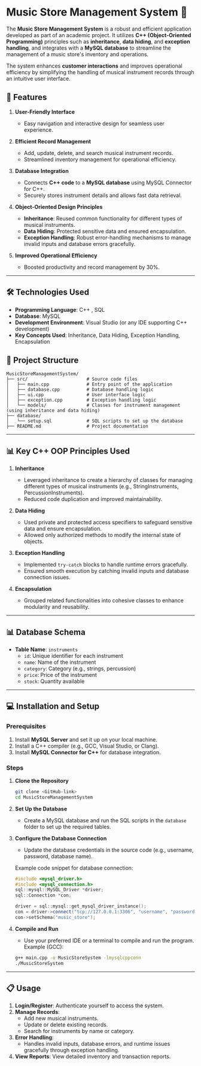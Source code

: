 

# Music Store Management System 🎵

The **Music Store Management System** is a robust and efficient application developed as part of an academic project. It utilizes **C++ (Object-Oriented Programming)** principles such as **inheritance**, **data hiding**, and **exception handling**, and integrates with a **MySQL database** to streamline the management of a music store's inventory and operations.  

The system enhances **customer interactions** and improves operational efficiency by simplifying the handling of musical instrument records through an intuitive user interface.



## 🚀 Features
1. **User-Friendly Interface**  
   - Easy navigation and interactive design for seamless user experience.

2. **Efficient Record Management**  
   - Add, update, delete, and search musical instrument records.  
   - Streamlined inventory management for operational efficiency.

3. **Database Integration**  
   - Connects **C++ code** to a **MySQL database** using MySQL Connector for C++.  
   - Securely stores instrument details and allows fast data retrieval.

4. **Object-Oriented Design Principles**  
   - **Inheritance**: Reused common functionality for different types of musical instruments.  
   - **Data Hiding**: Protected sensitive data and ensured encapsulation.  
   - **Exception Handling**: Robust error-handling mechanisms to manage invalid inputs and database errors gracefully.  

5. **Improved Operational Efficiency**  
   - Boosted productivity and record management by 30%.

---

## 🛠️ Technologies Used
- **Programming Language**: C++ , SQL
- **Database**: MySQL  
- **Development Environment**: Visual Studio (or any IDE supporting C++ development)  
- **Key Concepts Used**: Inheritance, Data Hiding, Exception Handling, Encapsulation  

## 📂 Project Structure
```
MusicStoreManagementSystem/
├── src/                      # Source code files
│   ├── main.cpp              # Entry point of the application
│   ├── database.cpp          # Database handling logic
│   ├── ui.cpp                # User interface logic
│   ├── exception.cpp         # Exception handling logic
│   └── models/               # Classes for instrument management (using inheritance and data hiding)
├── database/                 
│   └── setup.sql             # SQL scripts to set up the database
├── README.md                 # Project documentation
```

---

## 📊 Key C++ OOP Principles Used

1. **Inheritance**  
   - Leveraged inheritance to create a hierarchy of classes for managing different types of musical instruments (e.g., StringInstruments, PercussionInstruments).  
   - Reduced code duplication and improved maintainability.  

2. **Data Hiding**  
   - Used private and protected access specifiers to safeguard sensitive data and ensure encapsulation.  
   - Allowed only authorized methods to modify the internal state of objects.  

3. **Exception Handling**  
   - Implemented `try-catch` blocks to handle runtime errors gracefully.  
   - Ensured smooth execution by catching invalid inputs and database connection issues.  

4. **Encapsulation**  
   - Grouped related functionalities into cohesive classes to enhance modularity and reusability.  

---

## 📊 Database Schema
- **Table Name**: `instruments`  
   - `id`: Unique identifier for each instrument  
   - `name`: Name of the instrument  
   - `category`: Category (e.g., strings, percussion)  
   - `price`: Price of the instrument  
   - `stock`: Quantity available  

---

## 💻 Installation and Setup

### Prerequisites
1. Install **MySQL Server** and set it up on your local machine.  
2. Install a C++ compiler (e.g., GCC, Visual Studio, or Clang).  
3. Install **MySQL Connector for C++** for database integration.

### Steps
1. **Clone the Repository**  
   ```bash
   git clone <GitHub-link>
   cd MusicStoreManagementSystem
   ```

2. **Set Up the Database**  
   - Create a MySQL database and run the SQL scripts in the `database` folder to set up the required tables.  

3. **Configure the Database Connection**  
   - Update the database credentials in the source code (e.g., username, password, database name).  

   Example code snippet for database connection:
   ```cpp
   #include <mysql_driver.h>
   #include <mysql_connection.h>
   sql::mysql::MySQL_Driver *driver;
   sql::Connection *con;

   driver = sql::mysql::get_mysql_driver_instance();
   con = driver->connect("tcp://127.0.0.1:3306", "username", "password");
   con->setSchema("music_store");
   ```

4. **Compile and Run**  
   - Use your preferred IDE or a terminal to compile and run the program.  
   Example (GCC):  
   ```bash
   g++ main.cpp -o MusicStoreSystem -lmysqlcppconn
   ./MusicStoreSystem
   ```

---

## 📋 Usage
1. **Login/Register**: Authenticate yourself to access the system.  
2. **Manage Records**:  
   - Add new musical instruments.  
   - Update or delete existing records.  
   - Search for instruments by name or category.  
3. **Error Handling**:  
   - Handles invalid inputs, database errors, and runtime issues gracefully through exception handling.  
4. **View Reports**: View detailed inventory and transaction reports.  


